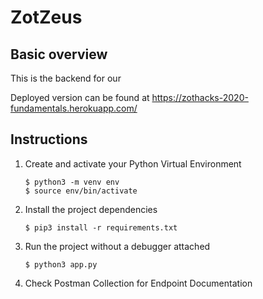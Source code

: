 # ZotZeus

## Basic overview

This is the backend for our

Deployed version can be found at https://zothacks-2020-fundamentals.herokuapp.com/

## Instructions

1. Create and activate your Python Virtual Environment
    ```
    $ python3 -m venv env
    $ source env/bin/activate
    ```
2. Install the project dependencies
    ```
    $ pip3 install -r requirements.txt
    ```
3. Run the project without a debugger attached
    ```
    $ python3 app.py
    ```
4. Check Postman Collection for Endpoint Documentation

